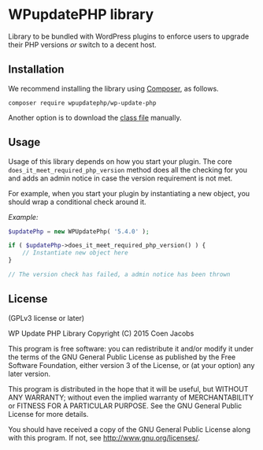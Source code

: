 # WPupdatePHP library
Library to be bundled with WordPress plugins to enforce users to upgrade their PHP versions _or_ switch to a decent host.

## Installation
We recommend installing the library using [Composer](https://getcomposer.org/), as follows.

```
composer require wpupdatephp/wp-update-php
```

Another option is to download the [class file](https://github.com/WPupdatePHP/wp-update-php/blob/master/src/WPUpdatePhp.php) manually.

## Usage
Usage of this library depends on how you start your plugin. The core `does_it_meet_required_php_version` method does all the checking for you and adds an admin notice in case the version requirement is not met.

For example, when you start your plugin by instantiating a new object, you should wrap a conditional check around it. 

_Example:_

```php
$updatePhp = new WPUpdatePhp( '5.4.0' );

if ( $updatePhp->does_it_meet_required_php_version() ) {
    // Instantiate new object here
}

// The version check has failed, a admin notice has been thrown
```

## License
(GPLv3 license or later)

WP Update PHP Library
Copyright (C) 2015  Coen Jacobs

This program is free software: you can redistribute it and/or modify
it under the terms of the GNU General Public License as published by
the Free Software Foundation, either version 3 of the License, or
(at your option) any later version.

This program is distributed in the hope that it will be useful,
but WITHOUT ANY WARRANTY; without even the implied warranty of
MERCHANTABILITY or FITNESS FOR A PARTICULAR PURPOSE.  See the
GNU General Public License for more details.

You should have received a copy of the GNU General Public License
along with this program.  If not, see <http://www.gnu.org/licenses/>.